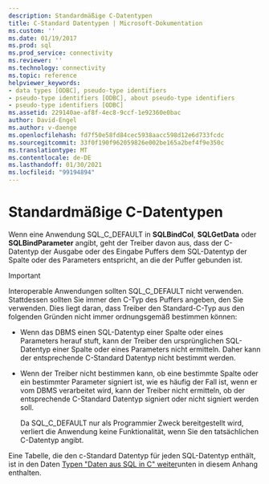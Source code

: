```yaml
---
description: Standardmäßige C-Datentypen
title: C-Standard Datentypen | Microsoft-Dokumentation
ms.custom: ''
ms.date: 01/19/2017
ms.prod: sql
ms.prod_service: connectivity
ms.reviewer: ''
ms.technology: connectivity
ms.topic: reference
helpviewer_keywords:
- data types [ODBC], pseudo-type identifiers
- pseudo-type identifiers [ODBC], about pseudo-type identifiers
- pseudo-type identifiers [ODBC]
ms.assetid: 229140ae-af8f-4ec8-9ccf-1e92360e0bac
author: David-Engel
ms.author: v-daenge
ms.openlocfilehash: fd7f50e58fd84cec5938aacc598d12e6d733fcdc
ms.sourcegitcommit: 33f0f190f962059826e002be165a2bef4f9e350c
ms.translationtype: MT
ms.contentlocale: de-DE
ms.lasthandoff: 01/30/2021
ms.locfileid: "99194894"
---
```

# <a name="default-c-data-types"></a>Standardmäßige C-Datentypen
Wenn eine Anwendung SQL_C_DEFAULT in **SQLBindCol**, **SQLGetData** oder **SQLBindParameter** angibt, geht der Treiber davon aus, dass der C-Datentyp der Ausgabe oder des Eingabe Puffers dem SQL-Datentyp der Spalte oder des Parameters entspricht, an die der Puffer gebunden ist.  
  
> [!IMPORTANT]  
>  Interoperable Anwendungen sollten SQL_C_DEFAULT nicht verwenden. Stattdessen sollten Sie immer den C-Typ des Puffers angeben, den Sie verwenden. Dies liegt daran, dass Treiber den Standard-C-Typ aus den folgenden Gründen nicht immer ordnungsgemäß bestimmen können:  
  
-   Wenn das DBMS einen SQL-Datentyp einer Spalte oder eines Parameters herauf stuft, kann der Treiber den ursprünglichen SQL-Datentyp einer Spalte oder eines Parameters nicht ermitteln. Daher kann der entsprechende C-Standard Datentyp nicht bestimmt werden.  
  
-   Wenn der Treiber nicht bestimmen kann, ob eine bestimmte Spalte oder ein bestimmter Parameter signiert ist, wie es häufig der Fall ist, wenn er vom DBMS verarbeitet wird, kann der Treiber nicht ermitteln, ob der entsprechende C-Standard Datentyp signiert oder nicht signiert werden soll.  
  
     Da SQL_C_DEFAULT nur als Programmier Zweck bereitgestellt wird, verliert die Anwendung keine Funktionalität, wenn Sie den tatsächlichen C-Datentyp angibt.  
  
 Eine Tabelle, die den c-Standard Datentyp für jeden SQL-Datentyp enthält, ist in den Daten [Typen "Daten aus SQL in C" weiter](../../../odbc/reference/appendixes/converting-data-from-sql-to-c-data-types.md)unten in diesem Anhang enthalten.
